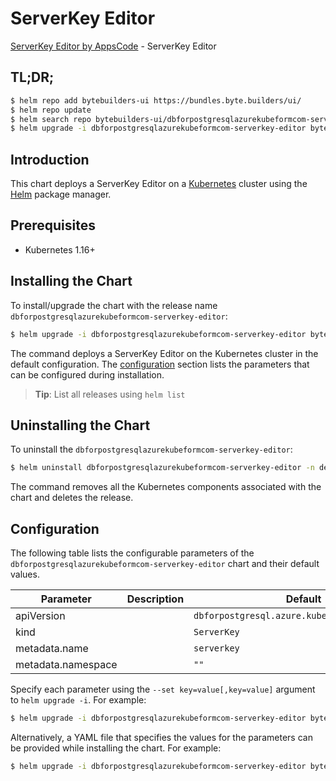 # ServerKey Editor

[ServerKey Editor by AppsCode](https://byte.builders) - ServerKey Editor

## TL;DR;

```bash
$ helm repo add bytebuilders-ui https://bundles.byte.builders/ui/
$ helm repo update
$ helm search repo bytebuilders-ui/dbforpostgresqlazurekubeformcom-serverkey-editor --version=v0.4.17
$ helm upgrade -i dbforpostgresqlazurekubeformcom-serverkey-editor bytebuilders-ui/dbforpostgresqlazurekubeformcom-serverkey-editor -n default --create-namespace --version=v0.4.17
```

## Introduction

This chart deploys a ServerKey Editor on a [Kubernetes](http://kubernetes.io) cluster using the [Helm](https://helm.sh) package manager.

## Prerequisites

- Kubernetes 1.16+

## Installing the Chart

To install/upgrade the chart with the release name `dbforpostgresqlazurekubeformcom-serverkey-editor`:

```bash
$ helm upgrade -i dbforpostgresqlazurekubeformcom-serverkey-editor bytebuilders-ui/dbforpostgresqlazurekubeformcom-serverkey-editor -n default --create-namespace --version=v0.4.17
```

The command deploys a ServerKey Editor on the Kubernetes cluster in the default configuration. The [configuration](#configuration) section lists the parameters that can be configured during installation.

> **Tip**: List all releases using `helm list`

## Uninstalling the Chart

To uninstall the `dbforpostgresqlazurekubeformcom-serverkey-editor`:

```bash
$ helm uninstall dbforpostgresqlazurekubeformcom-serverkey-editor -n default
```

The command removes all the Kubernetes components associated with the chart and deletes the release.

## Configuration

The following table lists the configurable parameters of the `dbforpostgresqlazurekubeformcom-serverkey-editor` chart and their default values.

|     Parameter      | Description |                         Default                          |
|--------------------|-------------|----------------------------------------------------------|
| apiVersion         |             | <code>dbforpostgresql.azure.kubeform.com/v1alpha1</code> |
| kind               |             | <code>ServerKey</code>                                   |
| metadata.name      |             | <code>serverkey</code>                                   |
| metadata.namespace |             | <code>""</code>                                          |


Specify each parameter using the `--set key=value[,key=value]` argument to `helm upgrade -i`. For example:

```bash
$ helm upgrade -i dbforpostgresqlazurekubeformcom-serverkey-editor bytebuilders-ui/dbforpostgresqlazurekubeformcom-serverkey-editor -n default --create-namespace --version=v0.4.17 --set apiVersion=dbforpostgresql.azure.kubeform.com/v1alpha1
```

Alternatively, a YAML file that specifies the values for the parameters can be provided while
installing the chart. For example:

```bash
$ helm upgrade -i dbforpostgresqlazurekubeformcom-serverkey-editor bytebuilders-ui/dbforpostgresqlazurekubeformcom-serverkey-editor -n default --create-namespace --version=v0.4.17 --values values.yaml
```

